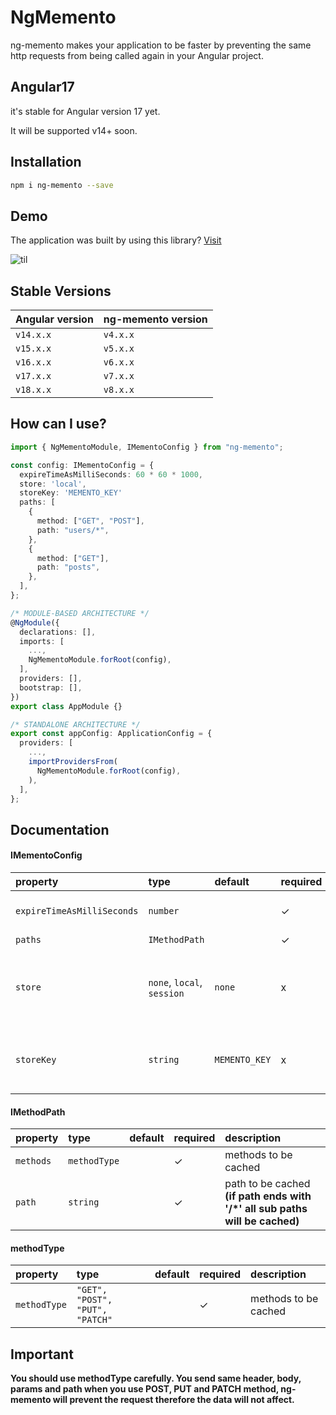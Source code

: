 # NgMemento

ng-memento makes your application to be faster by preventing the same http requests from being called again in your Angular project.

## Angular17

it's stable for Angular version 17 yet.

It will be supported v14+ soon.

## Installation

```bash
npm i ng-memento --save
```

## Demo

The application was built by using this library? [Visit](https://ng-memento-web.onrender.com/users)

![til](https://ng-memento-web.onrender.com/assets/demo.gif)

## Stable Versions

| Angular version | ng-memento version |
| :-------------- | :----------------- |
| `v14.x.x`       | `v4.x.x`           |
| `v15.x.x`       | `v5.x.x`           |
| `v16.x.x`       | `v6.x.x`           |
| `v17.x.x`       | `v7.x.x`           |
| `v18.x.x`       | `v8.x.x`           |

## How can I use?

```typescript
import { NgMementoModule, IMementoConfig } from "ng-memento";

const config: IMementoConfig = {
  expireTimeAsMilliSeconds: 60 * 60 * 1000,
  store: 'local',
  storeKey: 'MEMENTO_KEY'
  paths: [
    {
      method: ["GET", "POST"],
      path: "users/*",
    },
    {
      method: ["GET"],
      path: "posts",
    },
  ],
};

/* MODULE-BASED ARCHITECTURE */
@NgModule({
  declarations: [],
  imports: [
    ...,
    NgMementoModule.forRoot(config),
  ],
  providers: [],
  bootstrap: [],
})
export class AppModule {}

/* STANDALONE ARCHITECTURE */
export const appConfig: ApplicationConfig = {
  providers: [
    ...,
    importProvidersFrom(
      NgMementoModule.forRoot(config),
    ),
  ],
};
```

## Documentation

#### IMementoConfig

| property                   | type                       | default       | required | description                                      |
| :------------------------- | :------------------------- | :------------ | :------- | :----------------------------------------------- |
| `expireTimeAsMilliSeconds` | `number`                   |               | ✓        | cached data stored time                          |
| `paths`                    | `IMethodPath`              |               | ✓        |
| `store`                    | `none`, `local`, `session` | `none`        | x        | none: cached data stored lives only next refresh |
| `storeKey`                 | `string`                   | `MEMENTO_KEY` | x        | key that stores data if chose local or session   |

#### IMethodPath

| property  | type         | default | required | description                                                                  |
| :-------- | :----------- | :------ | :------- | :--------------------------------------------------------------------------- |
| `methods` | `methodType` |         | ✓        | methods to be cached                                                         |
| `path`    | `string`     |         | ✓        | path to be cached **(if path ends with '/\*' all sub paths will be cached)** |

#### methodType

| property     | type                            | default | required | description          |
| :----------- | :------------------------------ | :------ | :------- | :------------------- |
| `methodType` | `"GET", "POST", "PUT", "PATCH"` |         | ✓        | methods to be cached |

## Important

**You should use methodType carefully. You send same header, body, params and path when you use POST, PUT and PATCH method, ng-memento will prevent the request therefore the data will not affect.**
